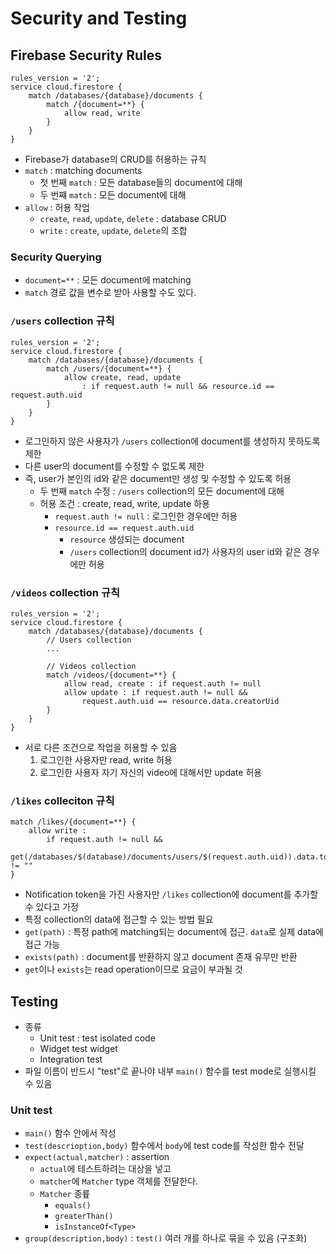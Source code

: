 # Security and Testing

## Firebase Security Rules

```
rules_version = '2';
service cloud.firestore {
    match /databases/{database}/documents {
        match /{document=**} {
            allow read, write
        }
    }
}
```

- Firebase가 database의 CRUD를 허용하는 규칙
- `match` : matching documents
  - 첫 번째 `match` : 모든 database들의 document에 대해
  - 두 번쨰 `match` : 모든 document에 대해
- `allow` : 허용 작업
  - `create`, `read`, `update`, `delete` : database CRUD
  - `write` : `create`, `update`, `delete`의 조합

### Security Querying

- `document=**` : 모든 document에 matching
- `match` 경로 값을 변수로 받아 사용할 수도 있다.

### `/users` collection 규칙

```
rules_version = '2';
service cloud.firestore {
    match /databases/{database}/documents {
        match /users/{document=**} {
            allow create, read, update
                : if request.auth != null && resource.id == request.auth.uid
        }
    }
}
```

- 로그인하지 않은 사용자가 `/users` collection에 document를 생성하지 못하도록 제한
- 다른 user의 document를 수정할 수 없도록 제한
- 즉, user가 본인의 id와 같은 document만 생성 및 수정할 수 있도록 허용
  - 두 번째 `match` 수정 : `/users` collection의 모든 document에 대해
  - 허용 조건 : create, read, write, update 하용
    - `request.auth != null` : 로그인한 경우에만 허용
    - `resource.id == request.auth.uid`
      - `resource` 생성되는 document
      - `/users` collection의 document id가 사용자의 user id와 같은 경우에만 허용

### `/videos` collection 규칙

```
rules_version = '2';
service cloud.firestore {
    match /databases/{database}/documents {
        // Users collection
        ...

        // Videos collection
        match /videos/{document=**} {
            allow read, create : if request.auth != null
            allow update : if request.auth != null &&
                request.auth.uid == resource.data.creatorUid
        }
    }
}
```

- 서로 다른 조건으로 작업을 허용할 수 있음
  1. 로그인한 사용자만 read, write 허용
  2. 로그인한 사용자 자기 자신의 video에 대해서만 update 허용

### `/likes` colleciton 규칙

```
match /likes/{document=**} {
    allow write :
        if request.auth != null &&
            get(/databases/$(database)/documents/users/$(request.auth.uid)).data.token != ""
}
```

- Notification token을 가진 사용자만 `/likes` collection에 document를 추가할 수 있다고 가정
- 특정 collection의 data에 접근할 수 있는 방법 필요
- `get(path)` : 특정 path에 matching되는 document에 접근. `data`로 실제 data에 접근 가능
- `exists(path)` : document를 반환하지 않고 document 존재 유무만 반환
- `get`이나 `exists`는 read operation이므로 요금이 부과될 것

## Testing

- 종류
  - Unit test : test isolated code
  - Widget test widget
  - Integration test
- 파일 이름이 반드시 "test"로 끝나야 내부 `main()` 함수를 test mode로 실행시킬 수 있음

### Unit test

- `main()` 함수 안에서 작성
- `test(descrioption,body)` 함수에서 `body`에 test code를 작성한 함수 전달
- `expect(actual,matcher)` : assertion
  - `actual`에 테스트하려는 대상을 넣고
  - `matcher`에 `Matcher` type 객체를 전달한다.
  - `Matcher` 종륲
    - `equals()`
    - `greaterThan()`
    - `isInstanceOf<Type>`
- `group(description,body)` : `test()` 여러 개를 하나로 묶을 수 있음 (구조화)
